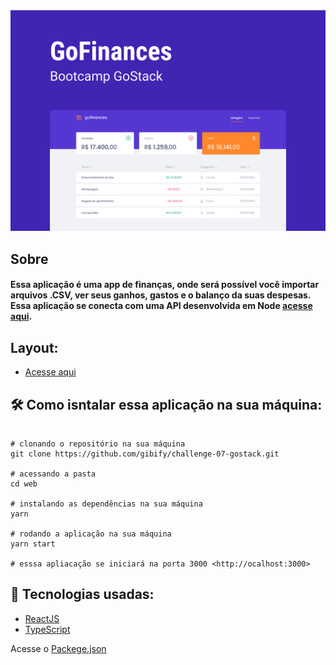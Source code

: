 <div align="center">
  <img src="https://github.com/gibify/challenge-07-gostack/blob/master/public/Capa%20(2).png" />
</div>

## Sobre

#### Essa aplicação é uma app de finanças, onde será possível você importar arquivos .CSV, ver seus ganhos, gastos e o balanço da suas despesas. Essa aplicação se conecta com uma API desenvolvida em Node [acesse aqui](https://github.com/gibify/challenge-06-gostack).

## Layout: 

* [Acesse aqui](https://www.figma.com/file/EgOhyj1Inz14dhWGVhRlhr/GoFinances?node-id=0%3A1)

## 🛠 Como isntalar essa aplicação na sua máquina:

```shell

# clonando o repositório na sua máquina
git clone https://github.com/gibify/challenge-07-gostack.git

# acessando a pasta
cd web

# instalando as dependências na sua máquina
yarn 

# rodando a aplicação na sua máquina
yarn start

# esssa apliacação se iniciará na porta 3000 <http://ocalhost:3000>
```

## 🔧 Tecnologias usadas:
* [ReactJS](https://reactjs.org/)
* [TypeScript](https://www.typescriptlang.org/)

Acesse o [Packege.json](https://github.com/gibify/challenge-07-gostack/blob/master/package.json)
